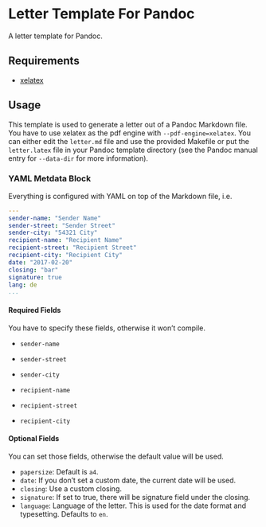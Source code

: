 # Letter Template For Pandoc

A letter template for Pandoc.

## Requirements

- [xelatex](http://xetex.sourceforge.net/)

## Usage

This template is used to generate a letter out of a Pandoc Markdown file.  You
have to use xelatex as the pdf engine with `--pdf-engine=xelatex`. You can
either edit the `letter.md` file and use the provided Makefile or put the
`letter.latex` file in your Pandoc template directory (see the Pandoc manual
entry for `--data-dir` for more information).

### YAML Metdata Block

Everything is configured with YAML on top of the Markdown file, i.e.

```yaml
---
sender-name: "Sender Name"
sender-street: "Sender Street"
sender-city: "54321 City"
recipient-name: "Recipient Name"
recipient-street: "Recipient Street"
recipient-city: "Recipient City"
date: "2017-02-20"
closing: "bar"
signature: true
lang: de
...
```

#### Required Fields

You have to specify these fields, otherwise it won’t compile.

* `sender-name`
* `sender-street`
* `sender-city`

* `recipient-name`
* `recipient-street`
* `recipient-city`

#### Optional Fields

You can set those fields, otherwise the default value will be used.

* `papersize`: Default is `a4`.
* `date`: If you don’t set a custom date, the current date will be used.
* `closing`: Use a custom closing.
* `signature`: If set to true, there will be signature field under the closing.
* `language`: Language of the letter. This is used for the date format and
  typesetting. Defaults to `en`.
